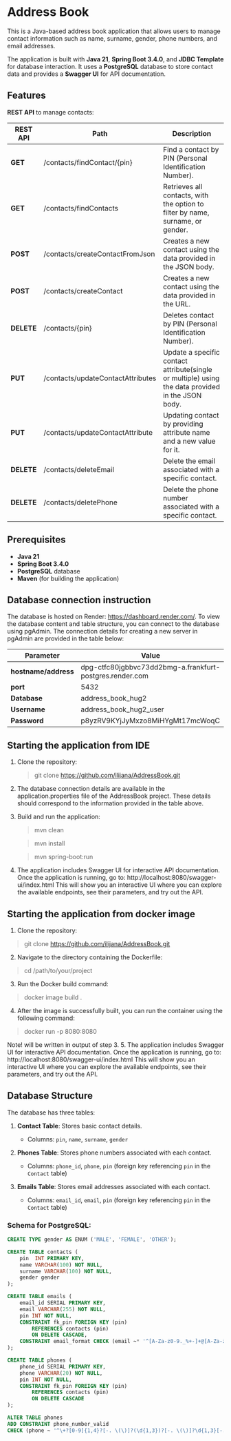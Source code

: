 # Address Book 

This is a Java-based address book application that allows users to manage contact information such as name, surname, gender, phone numbers, and email addresses.

The application is built with **Java 21**, **Spring Boot 3.4.0**, and **JDBC Template** for database interaction. It uses a **PostgreSQL** database to store contact data and provides a **Swagger UI** for API documentation.

## Features

**REST API** to manage contacts:

| **REST API** | **Path**                          | **Description**                                                                                   |
|--------------|-----------------------------------|---------------------------------------------------------------------------------------------------|
| **GET**      | /contacts/findContact/{pin}       | Find a contact by PIN (Personal Identification Number).                                           |
| **GET**      | /contacts/findContacts            | Retrieves all contacts, with the option to filter by name, surname, or gender.                    |
| **POST**     | /contacts/createContactFromJson   | Creates a new contact using the data provided in the JSON body.                                   |
| **POST**     | /contacts/createContact           | Creates a new contact using the data provided in the URL.                                         |
| **DELETE**   | /contacts/{pin}                   | Deletes contact by PIN (Personal Identification Number).                                          |
| **PUT**      | /contacts/updateContactAttributes | Update a specific contact attribute(single or multiple) using the data provided in the JSON body. | 
| **PUT**      | /contacts/updateContactAttribute  | Updating contact by providing attribute name and a new value for it.                              |
| **DELETE**   | /contacts/deleteEmail             | Delete the email associated with a specific contact.                                              |
| **DELETE**   | /contacts/deletePhone             | Delete the phone number associated with a specific contact.                                       |

## Prerequisites

- **Java 21** 
- **Spring Boot 3.4.0**
- **PostgreSQL** database
- **Maven** (for building the application)

## Database connection instruction

The database is hosted on Render: https://dashboard.render.com/.
To view the database content and table structure, you can connect to the database using pgAdmin.
The connection details for creating a new server in pgAdmin are provided in the table below:

| **Parameter**        | **Value**                                                |
|----------------------|----------------------------------------------------------|
| **hostname/address** | dpg-ctfc80jgbbvc73dd2bmg-a.frankfurt-postgres.render.com |
| **port**             | 5432                                                     |
| **Database**         | address_book_hug2                                        |
| **Username**         | address_book_hug2_user                                   |
| **Password**         | p8yzRV9KYjJyMxzo8MiHYgMt17mcWoqC                         |

## Starting the application from IDE
1. Clone the repository:
    > git clone https://github.com/ilijana/AddressBook.git
2. The database connection details are available in the application.properties file of the AddressBook project. These details should correspond to the information provided in the table above.
3. Build and run the application:
    > mvn clean

    > mvn install

    > mvn spring-boot:run
4. The application includes Swagger UI for interactive API documentation. Once the application is running, go to: http://localhost:8080/swagger-ui/index.html
   This will show you an interactive UI where you can explore the available endpoints, see their parameters, and try out the API.

## Starting the application from docker image
1. Clone the repository:
> git clone https://github.com/ilijana/AddressBook.git
2. Navigate to the directory containing the Dockerfile:
> cd /path/to/your/project
3. Run the Docker build command:
> docker image build .
4. After the image is successfully built, you can run the container using the following command:
>  docker run -p 8080:8080 <image-hash>

Note! <image-hash> will be written in output of step 3.
5. The application includes Swagger UI for interactive API documentation. Once the application is running, go to: http://localhost:8080/swagger-ui/index.html
   This will show you an interactive UI where you can explore the available endpoints, see their parameters, and try out the API.


## Database Structure

The database has three tables:

1. **Contact Table**: Stores basic contact details.
    - Columns: `pin`, `name`, `surname`, `gender`

2. **Phones Table**: Stores phone numbers associated with each contact.
    - Columns: `phone_id`, `phone`, `pin` (foreign key referencing `pin` in the `Contact` table)

3. **Emails Table**: Stores email addresses associated with each contact.
    - Columns: `email_id`, `email`, `pin` (foreign key referencing `pin` in the `Contact` table)

### Schema for PostgreSQL:
```sql
CREATE TYPE gender AS ENUM ('MALE', 'FEMALE', 'OTHER');

CREATE TABLE contacts (
    pin  INT PRIMARY KEY,
    name VARCHAR(100) NOT NULL,
    surname VARCHAR(100) NOT NULL,
    gender gender
);

CREATE TABLE emails (
    email_id SERIAL PRIMARY KEY,               
    email VARCHAR(255) NOT NULL,               
    pin INT NOT NULL,                          
    CONSTRAINT fk_pin FOREIGN KEY (pin)      
        REFERENCES contacts (pin)            
        ON DELETE CASCADE,                   
    CONSTRAINT email_format CHECK (email ~* '^[A-Za-z0-9._%+-]+@[A-Za-z0-9.-]+\.[A-Za-z]{2,}$')  
);

CREATE TABLE phones (
    phone_id SERIAL PRIMARY KEY,         
    phone VARCHAR(20) NOT NULL,           
    pin INT NOT NULL,                     
    CONSTRAINT fk_pin FOREIGN KEY (pin) 
        REFERENCES contacts (pin)        
        ON DELETE CASCADE                
);

ALTER TABLE phones
ADD CONSTRAINT phone_number_valid
CHECK (phone ~ '^\+?[0-9]{1,4}?[-. \(\)]?(\d{1,3})?[-. \(\)]?\d{1,3}[-. \(\)]?\d{4}$');
